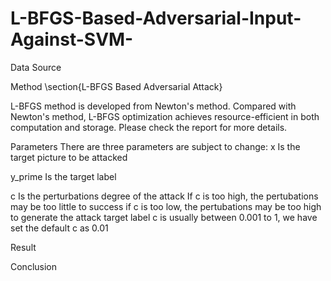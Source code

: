 # L-BFGS-Based-Adversarial-Input-Against-SVM-

Data Source

Method
\section{L-BFGS Based Adversarial Attack}

L-BFGS method is developed from Newton's method. Compared with Newton's method, L-BFGS optimization achieves resource-efficient in both computation and storage.
Please check the report for more details.

Parameters
There are three parameters are subject to change:
x 
Is the target picture to be attacked

y_prime
Is the target label 

c
Is the perturbations degree of the attack
If c is too high, the pertubations may be too little to success
if c is too low, the pertubations may be too high to generate the attack target label
c is usually between 0.001 to 1, we have set the default c as 0.01

Result 


Conclusion
